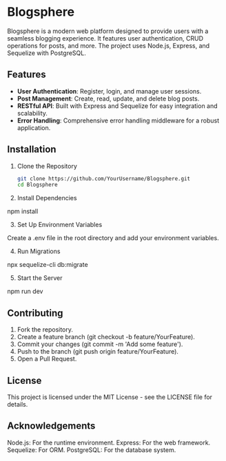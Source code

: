 # Blogsphere

Blogsphere is a modern web platform designed to provide users with a seamless blogging experience. It features user authentication, CRUD operations for posts, and more. The project uses Node.js, Express, and Sequelize with PostgreSQL.

## Features

- **User Authentication**: Register, login, and manage user sessions.
- **Post Management**: Create, read, update, and delete blog posts.
- **RESTful API**: Built with Express and Sequelize for easy integration and scalability.
- **Error Handling**: Comprehensive error handling middleware for a robust application.

## Installation

1. Clone the Repository

   ```bash
   git clone https://github.com/YourUsername/Blogsphere.git
   cd Blogsphere

2. Install Dependencies

npm install

3. Set Up Environment Variables

Create a .env file in the root directory and add your environment variables.

4. Run Migrations

npx sequelize-cli db:migrate

5. Start the Server

npm run dev

## Contributing

1. Fork the repository.
2. Create a feature branch (git checkout -b feature/YourFeature).
3. Commit your changes (git commit -m 'Add some feature').
4. Push to the branch (git push origin feature/YourFeature).
5. Open a Pull Request.

## License

This project is licensed under the MIT License - see the LICENSE file for details.

## Acknowledgements

Node.js: For the runtime environment.
Express: For the web framework.
Sequelize: For ORM.
PostgreSQL: For the database system.
